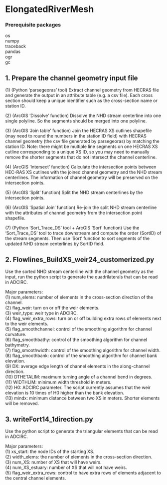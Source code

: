 # ElongatedRiverMesh  
### Prerequisite packages  
os\
numpy\
traceback\
pandas\
ogr\
gc

## 1. Prepare the channel geometry input file
(1) (Python ‘parsegeoras’ tool) Extract channel geometry from HECRAS file and generate the output in an attribute table (e.g. a csv file). Each cross section should keep a unique identifier such as the cross-section name or station ID.  

(2) (ArcGIS ‘Dissolve’ function) Dissolve the NHD stream centerline into one single polyline. So the segments should be merged into one polyline.  

(3) (ArcGIS ‘Join table’ function) Join the HECRAS XS cutlines shapefile (may need to round the numbers in the station ID field) with HECRAS channel geometry (the csv file generated by parsegeoras) by matching the station ID. Note: there might be multiple line segments on one HECRAS XS cutline corresponding to a unique XS ID, so you may need to manually remove the shorter segments that do not intersect the channel centerline.  

(4) (ArcGIS ‘Intersect’ function) Calculate the intersection points between HEC-RAS XS cutlines with the joined channel geometry and the NHD stream centerlines. The information of channel geometry will be preserved on the intersection points.

(5) (ArcGIS ‘Split’ function) Split the NHD stream centerlines by the intersection points.

(6) (ArcGIS ‘Spatial Join’ function) Re-join the split NHD stream centerline with the attributes of channel geometry from the intersection point shapefile.

(7) (Python ‘Sort_Trace_DS’ tool + ArcGIS ‘Sort’ function) Use the ‘Sort_Trace_DS’ tool to trace downstream and compute the order (SortID) of the stream segments. Then use ‘Sort’ function to sort segments of the updated NHD stream centerlines by SortID field.

## 2. Flowlines_BuildXS_weir24_customerized.py  
Use the sorted NHD stream centerline with the channel geometry as the input, run the python script to generate the quadrilaterals that can be read in ADCIRC.

Major parameters:  
(1) num_elems: number of elements in the cross-section direction of the channel.  
(2) flag_weir: turn on or off the weir elements.  
(3) weir_type: weir type in ADCIRC.  
(4) flag_weir_extra_rows: turn on or off building extra rows of elements next to the weir elements.  
(5) flag_smoothchannel: control of the smoothing algorithm for channel curvature.  
(6) flag_smoothbathy: control of the smoothing algorithm for channel bathymetry.  
(7) flag_smoothwidth: control of the smoothing algorithm for channel width.  
(8) flag_smoothbank: control of the smoothing algorithm for channel bank elevation.  
(9) DX: average edge length of channel elements in the along-channel direction.  
(10) DTHETALIM: maximum turning angle of a channel bend in degrees.  
(11) WIDTHLIM: minimum width threshold in meters.  
(12) H0: ADCIRC parameter. The script currently assumes that the weir elevation is 10 times of H0 higher than the bank elevation.  
(13) mindx: minimum distance between two XS in meters. Shorter elements will be removed.  

## 3. writeFort14_1direction.py  
Use the python script to generate the triangular elements that can be read in ADCIRC.  

Major parameters:  
(1) xs_start: the node IDs of the starting XS.  
(2) width_elems: the number of elements in the cross-section direction.  
(3) num_XS: number of XS that will have weirs.  
(4) num_XS_estuary: number of XS that will not have weirs.  
(5) flag_weir_extra_rows: control to have extra rows of elements adjacent to the central channel elements.  
